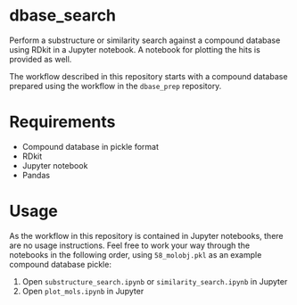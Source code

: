 # dbase_search

Perform a substructure or similarity search against a compound database using RDkit in a Jupyter notebook.  A notebook for plotting the hits is provided as well.

The workflow described in this repository starts with a compound database prepared using the workflow in the `dbase_prep` repository.

# Requirements

* Compound database in pickle format
* RDkit
* Jupyter notebook
* Pandas

# Usage

As the workflow in this repository is contained in Jupyter notebooks, there are no usage instructions.  Feel free to work your way through the notebooks in the following order, using `58_molobj.pkl` as an example compound database pickle:

1. Open `substructure_search.ipynb` or `similarity_search.ipynb` in Jupyter
2. Open `plot_mols.ipynb` in Jupyter
